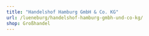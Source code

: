 ```yaml
---
title: "Handelshof Hamburg GmbH & Co. KG"
url: /lueneburg/handelshof-hamburg-gmbh-und-co-kg/
shop: Großhandel
---
```

